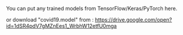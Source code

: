 
You can put any trained models from TensorFlow/Keras/PyTorch here.

or download 
"covid19.model" from : https://drive.google.com/open?id=1dSR4pdV7gMZnEes1_WrbhW12etfU0mga
